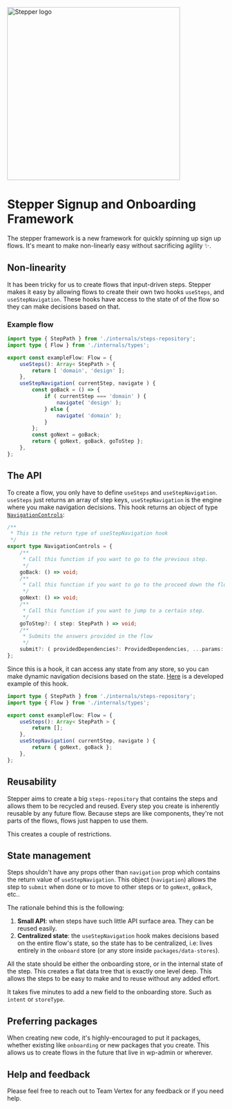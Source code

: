 <img src="https://user-images.githubusercontent.com/17054134/159939643-4a3a7893-ab38-4223-ba5d-5dfe64282f07.png" alt="Stepper logo" width="400">

# Stepper Signup and Onboarding Framework
The stepper framework is a new framework for quickly spinning up sign up flows. It's meant to make non-linearly easy without sacrificing agility ✨. 

## Non-linearity
It has been tricky for us to create flows that input-driven steps. Stepper makes it easy by allowing flows to create their own two hooks `useSteps`, and `useStepNavigation`. These hooks have access to the state of of the flow so they can make decisions based on that.

### Example flow

```ts
import type { StepPath } from './internals/steps-repository';
import type { Flow } from './internals/types';

export const exampleFlow: Flow = {
	useSteps(): Array< StepPath > {
		return [ 'domain', 'design' ];
	},
	useStepNavigation( currentStep, navigate ) {
		const goBack = () => {
			if ( currentStep === 'domain' ) {
				navigate( 'design' );
			} else {
				navigate( 'domain' );
			}
		};
		const goNext = goBack;
		return { goNext, goBack, goToStep };
	},
};
```

## The API

To create a flow, you only have to define `useSteps` and `useStepNavigation`. `useSteps` just returns an array of step keys, `useStepNavigation` is the engine where you make navigation decisions. This hook returns an object of type [`NavigationControls`](./declarative-flow/internals/types.ts):

```ts
/**
 * This is the return type of useStepNavigation hook
 */
export type NavigationControls = {
	/**
	 * Call this function if you want to go to the previous step.
	 */
	goBack: () => void;
	/**
	 * Call this function if you want to go to the proceed down the flow.
	 */
	goNext: () => void;
	/**
	 * Call this function if you want to jump to a certain step.
	 */
	goToStep?: ( step: StepPath ) => void;
	/**
	 * Submits the answers provided in the flow
	 */
	submit?: ( providedDependencies?: ProvidedDependencies, ...params: string[] ) => void;
};
```

Since this is a hook, it can access any state from any store, so you can make dynamic navigation decisions based on the state. [Here](./declarative-flow/site-setup-flow.ts) is a developed example of this hook.

```ts
import type { StepPath } from './internals/steps-repository';
import type { Flow } from './internals/types';

export const exampleFlow: Flow = {
	useSteps(): Array< StepPath > {
		return [];
	},
	useStepNavigation( currentStep, navigate ) {
        return { goNext, goBack };
	},
};
```

## Reusability
Stepper aims to create a big `steps-repository` that contains the steps and allows them to be recycled and reused. Every step you create is inherently reusable by any future flow. Because steps are like components, they're not parts of the flows, flows just happen to use them.

This creates a couple of restrictions.

## State management
Steps shouldn't have any props other than `navigation` prop which contains the return value of `useStepNavigation`. This object (`navigation`) allows the step to `submit` when done or to move to other steps or to `goNext`, `goBack`, etc..

The rationale behind this is the following:

1. **Small API**: when steps have such little API surface area. They can be reused easily.
2. **Centralized state**: the `useStepNavigation` hook makes decisions based on the entire flow's state, so the state has to be centralized, i.e: lives entirely in the `onboard` store (or any store inside `packages/data-stores`).

All the state should be either the onboarding store, or in the internal state of the step. This creates a flat data tree that is exactly one level deep. This allows the steps to be easy to make and to reuse without any added effort.

It takes five minutes to add a new field to the onboarding store. Such as `intent` or `storeType`. 

## Preferring packages
When creating new code, it's highly-encouraged to put it packages, whether existing like `onboarding` or new packages that you create. This allows us to create flows in the future that live in wp-admin or wherever.

## Help and feedback
Please feel free to reach out to Team Vertex for any feedback or if you need help.



